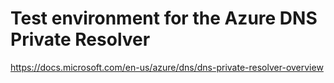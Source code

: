 # Test environment for the Azure DNS Private Resolver

<https://docs.microsoft.com/en-us/azure/dns/dns-private-resolver-overview>
